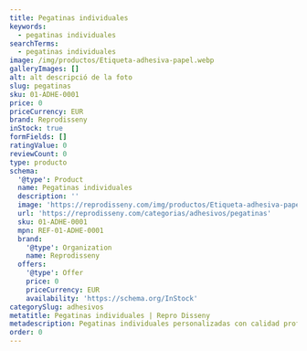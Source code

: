 ```yaml
---
title: Pegatinas individuales
keywords:
  - pegatinas individuales
searchTerms:
  - pegatinas individuales
image: /img/productos/Etiqueta-adhesiva-papel.webp
galleryImages: []
alt: alt descripció de la foto
slug: pegatinas
sku: 01-ADHE-0001
price: 0
priceCurrency: EUR
brand: Reprodisseny
inStock: true
formFields: []
ratingValue: 0
reviewCount: 0
type: producto
schema:
  '@type': Product
  name: Pegatinas individuales
  description: ''
  image: 'https://reprodisseny.com/img/productos/Etiqueta-adhesiva-papel.webp'
  url: 'https://reprodisseny.com/categorias/adhesivos/pegatinas'
  sku: 01-ADHE-0001
  mpn: REF-01-ADHE-0001
  brand:
    '@type': Organization
    name: Reprodisseny
  offers:
    '@type': Offer
    price: 0
    priceCurrency: EUR
    availability: 'https://schema.org/InStock'
categorySlug: adhesivos
metatitle: Pegatinas individuales | Repro Disseny
metadescription: Pegatinas individuales personalizadas con calidad profesional en Cataluña.
order: 0
---
```


